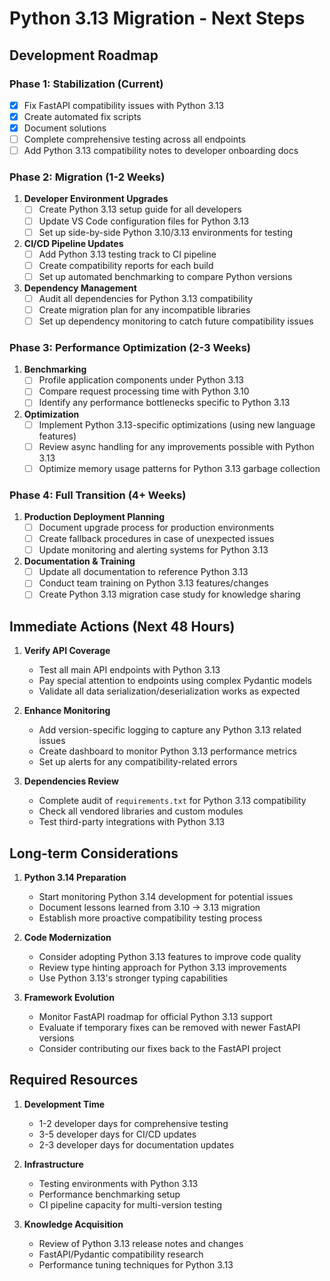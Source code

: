 # Python 3.13 Migration - Next Steps

## Development Roadmap

### Phase 1: Stabilization (Current)

- [x] Fix FastAPI compatibility issues with Python 3.13
- [x] Create automated fix scripts
- [x] Document solutions
- [ ] Complete comprehensive testing across all endpoints
- [ ] Add Python 3.13 compatibility notes to developer onboarding docs

### Phase 2: Migration (1-2 Weeks)

1. **Developer Environment Upgrades**
   - [ ] Create Python 3.13 setup guide for all developers
   - [ ] Update VS Code configuration files for Python 3.13
   - [ ] Set up side-by-side Python 3.10/3.13 environments for testing

2. **CI/CD Pipeline Updates**
   - [ ] Add Python 3.13 testing track to CI pipeline
   - [ ] Create compatibility reports for each build
   - [ ] Set up automated benchmarking to compare Python versions

3. **Dependency Management**
   - [ ] Audit all dependencies for Python 3.13 compatibility
   - [ ] Create migration plan for any incompatible libraries
   - [ ] Set up dependency monitoring to catch future compatibility issues

### Phase 3: Performance Optimization (2-3 Weeks)

1. **Benchmarking**
   - [ ] Profile application components under Python 3.13
   - [ ] Compare request processing time with Python 3.10
   - [ ] Identify any performance bottlenecks specific to Python 3.13

2. **Optimization**
   - [ ] Implement Python 3.13-specific optimizations (using new language features)
   - [ ] Review async handling for any improvements possible with Python 3.13
   - [ ] Optimize memory usage patterns for Python 3.13 garbage collection

### Phase 4: Full Transition (4+ Weeks)

1. **Production Deployment Planning**
   - [ ] Document upgrade process for production environments
   - [ ] Create fallback procedures in case of unexpected issues
   - [ ] Update monitoring and alerting systems for Python 3.13

2. **Documentation & Training**
   - [ ] Update all documentation to reference Python 3.13
   - [ ] Conduct team training on Python 3.13 features/changes
   - [ ] Create Python 3.13 migration case study for knowledge sharing

## Immediate Actions (Next 48 Hours)

1. **Verify API Coverage**
   - Test all main API endpoints with Python 3.13
   - Pay special attention to endpoints using complex Pydantic models
   - Validate all data serialization/deserialization works as expected

2. **Enhance Monitoring**
   - Add version-specific logging to capture any Python 3.13 related issues
   - Create dashboard to monitor Python 3.13 performance metrics
   - Set up alerts for any compatibility-related errors

3. **Dependencies Review**
   - Complete audit of `requirements.txt` for Python 3.13 compatibility
   - Check all vendored libraries and custom modules
   - Test third-party integrations with Python 3.13

## Long-term Considerations

1. **Python 3.14 Preparation**
   - Start monitoring Python 3.14 development for potential issues
   - Document lessons learned from 3.10 → 3.13 migration
   - Establish more proactive compatibility testing process

2. **Code Modernization**
   - Consider adopting Python 3.13 features to improve code quality
   - Review type hinting approach for Python 3.13 improvements
   - Use Python 3.13's stronger typing capabilities

3. **Framework Evolution**
   - Monitor FastAPI roadmap for official Python 3.13 support
   - Evaluate if temporary fixes can be removed with newer FastAPI versions
   - Consider contributing our fixes back to the FastAPI project

## Required Resources

1. **Development Time**
   - 1-2 developer days for comprehensive testing
   - 3-5 developer days for CI/CD updates
   - 2-3 developer days for documentation updates

2. **Infrastructure**
   - Testing environments with Python 3.13
   - Performance benchmarking setup
   - CI pipeline capacity for multi-version testing

3. **Knowledge Acquisition**
   - Review of Python 3.13 release notes and changes
   - FastAPI/Pydantic compatibility research
   - Performance tuning techniques for Python 3.13